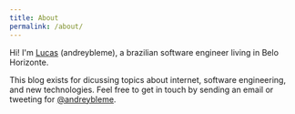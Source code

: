 ```yaml
---
title: About
permalink: /about/
---
```


Hi! I'm [Lucas](https://www.linkedin.com/in/andreybleme/) (andreybleme), a brazilian software engineer living in Belo Horizonte. 

This blog exists for dicussing topics about internet, software engineering, and new technologies. Feel free to get in touch by sending an email or tweeting for [@andreybleme](https://twitter.com/andreybleme).